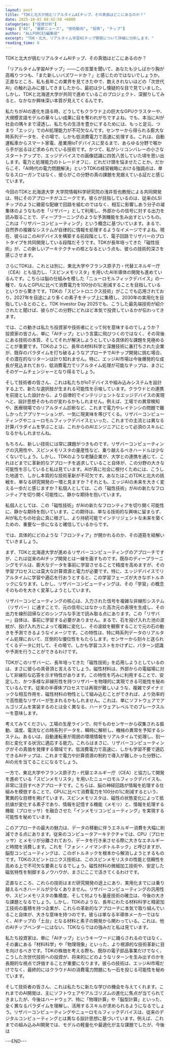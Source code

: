 ```yaml
---
layout: post
title: "TDKと北大が挑むリアルタイムAIチップ、その真価はどこにあるのか？"
date: 2025-10-02 08:42:50 +0000
categories: ["投資分析"]
tags: ["AI", "最新ニュース", "技術動向", "投資", "チップ"]
author: "ALLFORCES編集部"
excerpt: "TDK・北大、リアルタイム学習AIチップ開発について詳細に分析します。"
reading_time: 8
---
```


TDKと北大が挑むリアルタイムAIチップ、その真価はどこにあるのか？

「リアルタイム学習AIチップ」――この言葉を聞いて、あなたも少しばかり胸が高鳴りつつも、「また新しいバズワードか？」と感じたのではないでしょうか。正直なところ、私も長年この業界を見てきた中で、数えきれないほどの「次世代AI」の触れ込みに接してきましたから、最初は少し懐疑的な目で見ていました。しかし、TDKと北海道大学が共同で進めているこのプロジェクト、深掘りしてみると、なかなか興味深い本質が見えてくるんです。

私たちがAIの進化を語る時、どうしてもクラウド上の巨大なGPUクラスターや、大規模言語モデルの華々しい成果に目を奪われがちですよね。でも、本当にAIが社会の隅々まで浸透し、私たちの生活を豊かにするためには、もっと足元、つまり「エッジ」でのAI処理能力が不可欠なんです。センサーから得られる膨大な時系列データを、その場で、しかも低消費電力で高速に処理する。これは、自動運転車からスマート家電、産業用IoTデバイスに至るまで、あらゆる分野で喉から手が出るほど求められている技術です。かつて、私がシリコンバレーの小さなスタートアップで、エッジデバイスでの画像認識に四苦八苦していた頃を思い出します。電力と処理能力のトレードオフに、どれだけ頭を悩ませたことか。だからこそ、「AI時代の電力問題解決」というTDKの経営戦略における強調点は、単なるスローガンではなく、彼らがこの分野の真の課題を見据えている証だと感じています。

今回のTDKと北海道大学 大学院情報科学研究院の浅井哲也教授による共同開発は、特にそのアプローチがユニークです。彼らが目指しているのは、従来のLSIチップのように緻密な配線で回路を組むのではなく、相互に影響しあう分子の凝集体のようなものを「リザバー」として利用し、外部からの信号に対する出力を読み取ることで、ディープラーニングのような予測機能を生み出すというもの。これは「リザバーコンピューティング」という概念に基づいています。まるで、自然界の複雑なシステムが自律的に情報を処理するようなイメージですよね。現在、彼らはこのAIデバイスを構築する前段階として、電子回路でリザバーのプロトタイプを共同開発している段階だそうです。TDKが長年培ってきた「磁性技術」が、この新しいアーキテクチャの核となるという点も、彼らの技術的深さを感じさせます。

さらにTDKは、これとは別に、東北大学やフランス原子力・代替エネルギー庁（CEA）とも協力し、「スピンメモリスタ」を用いたAI半導体の開発も進めているんです。こちらは脳の仕組みを模した「ニューロモルフィックデバイス」の一種で、なんとGPUに比べて消費電力を100分の1に削減することを目指しているというから驚きです。TDKの「スピントロニクス技術」がここでも応用されており、2027年を目途により多くの素子をチップ上に集積し、2030年の実用化を目指しているとのこと。TDK Investor Day 2025でも、こうした最先端技術が紹介されたと聞けば、彼らがこの分野にどれほど本気で投資しているかが伝わってきます。

では、この動きは私たち投資家や技術者にとって何を意味するのでしょうか？
投資家の皆さん、単に「AIチップ」という言葉に飛びつくのではなく、その背後にある技術の本質、そしてそれが解決しようとしている具体的な課題を見極めることが重要です。TDKのように、長年の材料科学と深層技術に裏打ちされた企業が、既存のパラダイムを打ち破るようなアプローチでAIチップ開発に挑む場合、その潜在的なリターンは計り知れません。特に、エッジAI市場は今後爆発的な成長が見込まれており、低消費電力でリアルタイム処理が可能なチップは、まさにそのゲームチェンジャーとなり得るでしょう。

そして技術者の皆さん、これは私たちがIoTデバイスや組み込みシステムを設計する上で、新たな選択肢が生まれる可能性を示唆しています。クラウドとの連携を前提とした設計から、より自律的でインテリジェントなエッジデバイスの実現へと、設計思想そのものが変わるかもしれません。例えば、工場での異常検知や、医療現場でのリアルタイム診断など、これまで電力やレイテンシの問題で難しかったアプリケーションが、一気に現実味を帯びてくる。リザバーコンピューティングやニューロモルフィックデバイスといった、これまでの主流とは異なる計算パラダイムを学ぶことは、これからのAIエンジニアにとって必須のスキルになるかもしれませんね。

もちろん、新しい技術には常に課題がつきものです。リザバーコンピューティングの汎用性や、スピンメモリスタの量産性など、乗り越えるべきハードルは少なくないでしょう。しかし、TDKのような老舗企業が、大学との連携を通じて、これほどまでに革新的なアプローチを追求していること自体が、この分野の大きな可能性を示していると私は見ています。AIが真に社会に根付くためには、こうした地道で、しかし本質的な技術革新が不可欠です。あなたはこのTDKと北大の挑戦を、単なる研究開発の一環と見ますか？それとも、エッジAIの未来を大きく変える一歩だと感じますか？私個人としては、この「磁性技術」がAIの新たなフロンティアを切り開く可能性に、静かな期待を抱いています。

私個人としては、この「磁性技術」がAIの新たなフロンティアを切り開く可能性に、静かな期待を抱いています。この期待は、単なる技術的な興味に留まらず、AIが私たちの社会に真に根ざし、より持続可能でインテリジェントな未来を築くための、重要な一歩になると確信しているからです。

では、具体的にどのような「フロンティア」が開かれるのか、その道筋を紐解いていきましょう。

まず、TDKと北海道大学が進めるリザバーコンピューティングのアプローチですが、これは従来のAIチップ開発とは一線を画すものです。既存のディープラーニングモデルは、膨大なデータを事前に学習させることで精度を高めますが、その学習プロセスには莫大な計算資源と電力が必要です。特に、エッジデバイスでリアルタイムに学習や適応を行おうとすると、この学習フェーズが大きなボトルネックになります。しかし、リザバーコンピューティングは、その「学習」の概念そのものを大きく変革しようとしています。

リザバーコンピューティングの核心は、入力された信号を複雑な非線形システム（リザバー）に通すことで、元の信号にはなかった高次元の表現を生成し、その出力を線形回帰などのシンプルな手法で読み取る点にあります。この「リザバー」自体は、事前に学習する必要がありません。まるで、石を投げ入れた池の波紋が、投げ入れ方によって複雑に変化し、その波紋を観察することで元の石の動きを予測できるようなイメージです。この特性は、特に時系列データのリアルタイム処理において、圧倒的な優位性をもたらします。センサーから刻々と送られてくるデータに対して、その場で、しかも学習コストをかけずに、パターン認識や予測を行うことができるわけです。

TDKがこのリザバーに、長年培ってきた「磁性技術」を応用しようとしているのは、まさに彼らの真骨頂と言えるでしょう。磁性材料は、外部からの電磁場に対して非線形な応答を示す特性があります。この特性を巧みに利用することで、安定した、かつ多様な非線形性を持つリザバーを物理的に実現できる可能性を秘めているんです。従来の半導体プロセスでは再現が難しいような、複雑でダイナミックな相互作用を、磁性材料の物性として組み込むことができれば、より効率的で高性能なリザバーが生まれるかもしれません。これは、単にソフトウェアでアルゴリズムを実装するのとは全く異なる、ハードウェアレベルでのブレークスルーを意味します。

考えてみてください。工場の生産ラインで、何千ものセンサーから収集される振動、温度、電流などの時系列データを、瞬時に解析し、機械の異常を予知するシステム。あるいは、自動運転車が周囲の環境情報をリアルタイムで処理し、刻一刻と変化する状況に適応する能力。これらはまさに、リザバーコンピューティングがその真価を発揮する領域です。低消費電力で高速に、しかも学習不要で適応できるAIチップは、これまで電力や計算資源の制約で導入が難しかった分野に、AIの光を当てることになるでしょう。

一方で、東北大学やフランス原子力・代替エネルギー庁（CEA）と協力して開発を進めている「スピンメモリスタ」を用いたニューロモルフィックデバイスも、非常に注目すべきアプローチです。こちらは、脳の神経回路が情報を処理する仕組みを模倣することで、GPUに比べて消費電力を100分の1に削減するという、驚異的な目標を掲げています。スピンメモリスタは、磁性の状態変化によって抵抗値が変化する素子であり、情報を記憶する機能（メモリ）と、情報を処理する機能（プロセッサ）を融合させた「インメモリコンピューティング」を実現する可能性を秘めています。

このアプローチの最大の魅力は、データの移動に伴うエネルギー消費を大幅に削減できる点にあります。従来のコンピュータアーキテクチャでは、CPU（プロセッサ）とメモリが分離されており、データを行き来させる際に大きなエネルギーと時間を消費します。これを「フォン・ノイマンボトルネック」と呼びますが、脳型コンピューティングは、このボトルネックを根本から解消しようとするものです。TDKのスピントロニクス技術は、このスピンメモリスタの性能と信頼性を高める上で不可欠な要素となるでしょう。磁性材料の微細加工技術や、安定した磁気特性を制御するノウハウが、まさにここで活きてくるわけです。

正直なところ、これらの技術はまだ研究開発の途上にあり、実用化までには乗り越えるべきハードルが少なくありません。リザバーコンピューティングの汎用性や、スピンメモリスタの集積度、そして何よりも量産技術の確立は、今後の大きな課題となるでしょう。しかし、TDKのような、長年にわたる材料科学と精密加工技術の蓄積を持つ企業が、これらの革新的なアプローチに本気で取り組んでいること自体が、大きな意味を持つのです。彼らは単なる半導体メーカーではなく、AIチップの「土台」となる材料と素子の開発から関わっている。これは、他のAIチップベンダーにはない、TDKならではの強みだと私は見ています。

私たち投資家は、単に「AIチップ」というキーワードに踊らされるのではなく、その裏にある「材料科学」や「物理現象」といった、より根源的な技術革新に目を向けるべきです。TDKの株価を考える際も、既存の電子部品事業だけでなく、こうした次世代技術への投資が、将来的にどのようなリターンを生み出すのかを長期的な視点で評価することが重要になります。彼らの技術は、エッジAI市場だけでなく、最終的にはクラウドAIの消費電力問題にも一石を投じる可能性を秘めています。

そして技術者の皆さん、これは私たちに新たな学びの機会を与えてくれます。これまでのAI開発は、主にソフトウェアやアルゴリズムの進化に焦点が当てられてきましたが、今後はハードウェア、特に「物理計算」や「脳型計算」といった、全く異なるパラダイムを理解し、活用するスキルが求められるようになるでしょう。リザバーコンピューティングやニューロモルフィックデバイスは、従来のデジタルコンピューティングとは異なる設計思想に基づいています。例えば、これまでの組み込みAI開発では、モデルの軽量化や最適化が主な課題でしたが、今後は

---END---